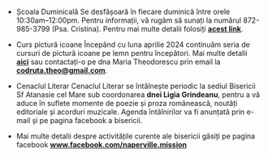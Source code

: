 * <label>Școala Duminicală</label> Se desfășoară în fiecare duminică între orele 10:30am–12:00pm. Pentru informații, vă rugăm să sunați la numărul 872-985-3799 (Psa. Cristina). Pentru mai multe detalii folosiți <a href="{{ site.baseurl }}/ro/scoala-duminicala.html"><strong>acest link</strong></a>.


* <label>Curs pictură icoane</label> Începând cu luna aprilie 2024 continuăm seria de cursuri de pictură icoane pe lemn pentru începători. Mai multe detalii <a href="{{ site.baseurl }}/ro/curs-de-pictura-icoane.html"><strong>aici</strong></a> sau contactați-o pe dna Maria Theodorescu prin email la <a href="mailto:codruta.theo@gmail.com"><strong>codruta.theo@gmail.com</strong></a>.
* <label>Cenaclul Literar</label> Cenaclul Literar se întâlnește periodic la sediul Bisericii Sf Atanasie cel Mare sub coordonarea <strong>dnei Ligia Grindeanu</strong>, pentru a vă aduce în suflete momente de poezie și proza românească, noutăți editoriale și acorduri muzicale. Agenda întâlnirilor va fi anunțată prin e-mail și pe pagina facebook a bisericii.

* Mai multe detalii despre activitățile curente ale bisericii găsiți pe pagina facebook <a href="https://www.facebook.com/naperville.mission"><strong>www.facebook.com/naperville.mission</strong></a>